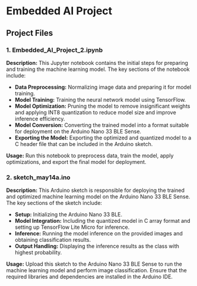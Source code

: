 # Embedded AI Project

## Project Files

### 1. Embedded_AI_Project_2.ipynb

**Description:**
This Jupyter notebook contains the initial steps for preparing and training the machine learning model. The key sections of the notebook include:

- **Data Preprocessing:** Normalizing image data and preparing it for model training.
- **Model Training:** Training the neural network model using TensorFlow.
- **Model Optimization:** Pruning the model to remove insignificant weights and applying INT8 quantization to reduce model size and improve inference efficiency.
- **Model Conversion:** Converting the trained model into a format suitable for deployment on the Arduino Nano 33 BLE Sense.
- **Exporting the Model:** Exporting the optimized and quantized model to a C header file that can be included in the Arduino sketch.

**Usage:**
Run this notebook to preprocess data, train the model, apply optimizations, and export the final model for deployment.

### 2. sketch_may14a.ino

**Description:**
This Arduino sketch is responsible for deploying the trained and optimized machine learning model on the Arduino Nano 33 BLE Sense. The key sections of the sketch include:

- **Setup:** Initializing the Arduino Nano 33 BLE.
- **Model Integration:** Including the quantized model in C array format and setting up TensorFlow Lite Micro for inference.
- **Inference:** Running the model inference on the provided images and obtaining classification results.
- **Output Handling:** Displaying the inference results as the class with highest probability.

**Usage:**
Upload this sketch to the Arduino Nano 33 BLE Sense to run the machine learning model and perform image classification. Ensure that the required libraries and dependencies are installed in the Arduino IDE.
